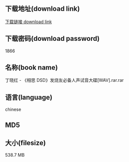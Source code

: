 ## 下载地址(download link)
[下载链接 download link](https://tutu365.netlify.app/?s=%E4%B8%81%E6%99%93%E7%BA%A2+-+%E3%80%8A%E7%9B%B8%E6%80%9D+DSD%E3%80%8B%E5%8F%91%E7%83%A7%E5%8F%8B%E5%BF%85%E5%A4%87%E4%BA%BA%E5%A3%B0%E8%AF%95%E9%9F%B3%E5%A4%A7%E7%A2%9F%5BWAV%5D.rar)

## 下载密码(download password)
1866

## 名称(book name)
丁晓红 - 《相思 DSD》发烧友必备人声试音大碟[WAV].rar.rar

## 语言(language)
chinese

## MD5


## 大小(filesize)
538.7 MB
